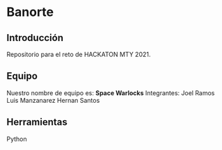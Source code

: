 # Banorte

## Introducción
Repositorio para el reto de HACKATON MTY 2021.

## Equipo
Nuestro nombre de equipo es: **Space Warlocks**
Integrantes:
Joel Ramos
Luis Manzanarez
Hernan Santos

## Herramientas
Python
